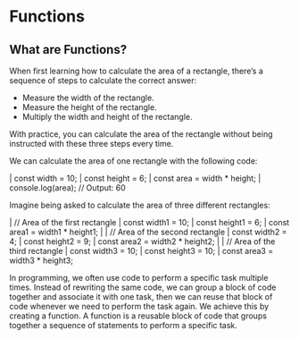 # Functions

## What are Functions?
When first learning how to calculate the area of a rectangle, there’s a sequence of steps to calculate the correct answer:

- Measure the width of the rectangle.
- Measure the height of the rectangle.
- Multiply the width and height of the rectangle.

With practice, you can calculate the area of the rectangle without being instructed with these three steps every time.

We can calculate the area of one rectangle with the following code:

| const width = 10;
| const height = 6;
| const area =  width * height;
| console.log(area); // Output: 60

Imagine being asked to calculate the area of three different rectangles:

| // Area of the first rectangle
| const width1 = 10;
| const height1 = 6;
| const area1 =  width1 * height1;
| 
| // Area of the second rectangle
| const width2 = 4;
| const height2 = 9;
| const area2 =  width2 * height2;
| 
| // Area of the third rectangle
| const width3 = 10;
| const height3 = 10;
| const area3 =  width3 * height3;

In programming, we often use code to perform a specific task multiple times. Instead of rewriting the same code, we can group a block of code together and associate it with one task, then we can reuse that block of code whenever we need to perform the task again. We achieve this by creating a function. A function is a reusable block of code that groups together a sequence of statements to perform a specific task.